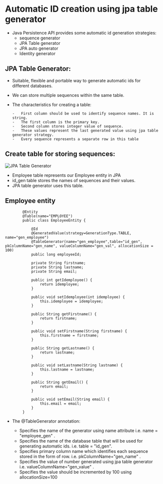 # Automatic ID creation using jpa table generator

-	Java Persistence API provides some automatic id generation strategies:
	-	sequence generator
	-	JPA Table generator
	-	JPA auto generator 
	-	Identity generator

##	JPA Table Generator:

-	Suitable, flexible and portable way to generate automatic ids for different databases.
-	We can store multiple sequences within the same table.

-	The characteristics for creating a table:
		
		-	First column should be used to identify sequence names. It is string.
		-	The first column is the primary key.
		-	Second column stores integer value of sequence.
		-	These values represent the last generated value using jpa table generator strategy.
		-	Every sequence represents a separate row in this table


##	Create table for storing sequences:

![JPA Table Generator](http://www.thejavageek.com/wp-content/uploads/2014/01/employee.png)

-	Employee table represents our Employee entity in JPA
-	id_gen table stores the names of sequences and their values. 
-	JPA table generator uses this table.	



##	Employee entity

			
			@Entity
			@Table(name="EMPLOYEE")
			public class EmployeeEntity {
				
				@Id
				@GeneratedValue(strategy=GenerationType.TABLE, name="gen_employee")
				@TableGenerator(name="gen_employee",table="id_gen", pkColumnName="gen_name", valueColumnName="gen_val", allocationSize = 100)
				public long employeeId;
				
				private String firstname;
				private String lastname;
				private String email;

				public int getIdemployee() {
					return idemployee;
				}

				public void setIdemployee(int idemployee) {
					this.idemployee = idemployee;
				}

				public String getFirstname() {
					return firstname;
				}

				public void setFirstname(String firstname) {
					this.firstname = firstname;
				}

				public String getLastname() {
					return lastname;
				}

				public void setLastname(String lastname) {
					this.lastname = lastname;
				}

				public String getEmail() {
					return email;
				}

				public void setEmail(String email) {
					this.email = email;
				}
			}
	
-	The @TableGenerator annotation:


	-	Specifies the name of the generator using name attribute i.e. name = "employee_gen" .
	-	Specifies the name of the database table that will be used for generating automatic ids. i.e. table = "id_gen".
	-	Specifies primary column name which identifies each sequence stored in the form of row. i.e. pkColumnName="gen_name" .
	-	Specifies the value of number generated using jpa table generator i.e. valueColumnName="gen_value" .
	-	Specifies the value should be incremented by 100 using allocationSize=100
			





